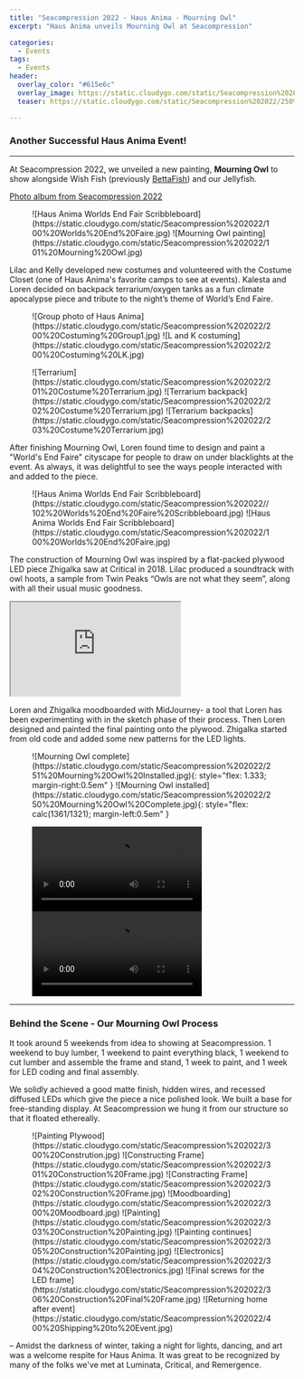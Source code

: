 ```yaml
---
title: "Seacompression 2022 - Haus Anima - Mourning Owl"
excerpt: "Haus Anima unveils Mourning Owl at Seacompression"

categories:
  - Events
tags:
  - Events
header:
  overlay_color: "#615e6c"
  overlay_image: https://static.cloudygo.com/static/Seacompression%202022/250%20Mourning%20Owl%20Complete.jpg
  teaser: https://static.cloudygo.com/static/Seacompression%202022/250%20Mourning%20Owl%20Complete.jpg

---
```


### Another Successful Haus Anima Event!
---

At Seacompression 2022, we unveiled a new painting, **Mourning Owl** to show alongside
Wish Fish (previously [BettaFish](/events/luminata)) and our Jellyfish.

[Photo album from Seacompression 2022](https://photos.app.goo.gl/7kjo1Ks7hjJV3gqL8)

<figure class="half" markdown="span">
![Haus Anima Worlds End Fair Scribbleboard](https://static.cloudygo.com/static/Seacompression%202022/100%20Worlds%20End%20Faire.jpg)
![Mourning Owl painting](https://static.cloudygo.com/static/Seacompression%202022/101%20Mourning%20Owl.jpg)
</figure>

Lilac and Kelly developed new costumes and volunteered with the Costume Closet
(one of Haus Anima's favorite camps to see at events).
Kalesta and Loren decided on backpack terrarium/oxygen tanks as a fun climate
apocalypse piece and tribute to the night’s theme of World’s End Faire.

<figure class="half" markdown="span">
![Group photo of Haus Anima](https://static.cloudygo.com/static/Seacompression%202022/200%20Costuming%20Group1.jpg)
![L and K costuming](https://static.cloudygo.com/static/Seacompression%202022/200%20Costuming%20LK.jpg)
</figure>

<figure class="third" markdown="span">
![Terrarium](https://static.cloudygo.com/static/Seacompression%202022/201%20Costume%20Terrarium.jpg)
![Terrarium backpack](https://static.cloudygo.com/static/Seacompression%202022/202%20Costume%20Terrarium.jpg)
![Terrarium backpacks](https://static.cloudygo.com/static/Seacompression%202022/203%20Costume%20Terrarium.jpg)
</figure>

After finishing Mourning Owl, Loren found time to design and paint a
"World's End Faire" cityscape for people to draw on under blacklights at the event.
As always, it was delightful to see the ways people interacted with and added to the piece.

<figure class="half" markdown="span">
![Haus Anima Worlds End Fair Scribbleboard](https://static.cloudygo.com/static/Seacompression%202022//102%20Worlds%20End%20Faire%20Scribbleboard.jpg)
![Haus Anima Worlds End Fair Scribbleboard](https://static.cloudygo.com/static/Seacompression%202022/100%20Worlds%20End%20Faire.jpg)
</figure>

The construction of Mourning Owl was inspired by a flat-packed plywood LED piece Zhigalka saw at Critical in 2018.
Lilac produced a soundtrack with owl hoots, a sample from Twin Peaks “Owls are not what they seem”, along with all their usual music goodness.

<iframe class="soundcloud-player" height="166" src="https://w.soundcloud.com/player/?url=https://soundcloud.com/alex-perusse/11-seacompression-2022-owls&color=%23ff5500&auto_play=false&hide_related=false&show_comments=true&show_user=true&show_reposts=false&show_teaser=true&visual=true"></iframe>

Loren and Zhigalka moodboarded with MidJourney- a tool that Loren has been experimenting with in the sketch phase of their process.
Then Loren designed and painted the final painting onto the plywood.
Zhigalka started from old code and added some new patterns for the LED lights.

<figure class="half" markdown="span">
![Mourning Owl complete](https://static.cloudygo.com/static/Seacompression%202022/251%20Mourning%20Owl%20Installed.jpg){: style="flex: 1.333; margin-right:0.5em" }
![Mourning Owl installed](https://static.cloudygo.com/static/Seacompression%202022/250%20Mourning%20Owl%20Complete.jpg){: style="flex: calc(1361/1321); margin-left:0.5em" }
</figure>

<figure class="half" markdown="span">
<video controls>
  <source src="https://static.cloudygo.com/static/Seacompression%202022/252%20Mourning%20Owl.MOV">
  Video of Mourning Owl at Seacompression
</video>
<video controls>
  <source src="https://static.cloudygo.com/static/Seacompression%202022/253%20Mourning%20Owl.MOV">
  Another video of Mourning Owl at Seacompression
</video>
</figure>

---

### Behind the Scene - Our Mourning Owl Process

It took around 5 weekends from idea to showing at Seacompression. 1 weekend to buy lumber, 1 weekend to paint everything black, 1 weekend to cut lumber and assemble the frame and stand, 1 week to paint, and 1 week for LED coding and final assembly.

We solidly achieved a good matte finish, hidden wires, and recessed diffused LEDs which give the piece a nice polished look. We built a base for free-standing display. At Seacompression we hung it from our structure so that it floated ethereally.

<figure class="third" markdown="span">
![Painting Plywood](https://static.cloudygo.com/static/Seacompression%202022/300%20Constrution.jpg)
![Constructing Frame](https://static.cloudygo.com/static/Seacompression%202022/301%20Construction%20Frame.jpg)
![Constracting Frame](https://static.cloudygo.com/static/Seacompression%202022/302%20Construction%20Frame.jpg)
![Moodboarding](https://static.cloudygo.com/static/Seacompression%202022/300%20Moodboard.jpg)
![Painting](https://static.cloudygo.com/static/Seacompression%202022/303%20Construction%20Painting.jpg)
![Painting continues](https://static.cloudygo.com/static/Seacompression%202022/305%20Construction%20Painting.jpg)
![Electronics](https://static.cloudygo.com/static/Seacompression%202022/304%20Construction%20Electronics.jpg)
![Final screws for the LED frame](https://static.cloudygo.com/static/Seacompression%202022/306%20Construction%20Final%20Frame.jpg)
![Returning home after event](https://static.cloudygo.com/static/Seacompression%202022/400%20Shipping%20to%20Event.jpg)
</figure>


– Amidst the darkness of winter, taking a night for lights, dancing, and art was a welcome respite for Haus Anima. It was great to be recognized by many of the folks we've met at Luminata, Critical, and Remergence.


